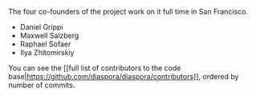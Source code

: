 The four co-founders of the project work on it full time in San Francisco.

* Daniel Grippi
* Maxwell Salzberg
* Raphael Sofaer
* Ilya Zhitomirskiy

You can see the [[full list of contributors to the code base|https://github.com/diaspora/diaspora/contributors]], ordered by number of commits. 

